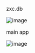 zxc.db

![image](https://github.com/user-attachments/assets/b4768e10-cf73-4750-b839-7810b0392cca)

main app

![image](https://github.com/user-attachments/assets/69fbe5ad-5b9d-4916-9242-c86fc575c813)
